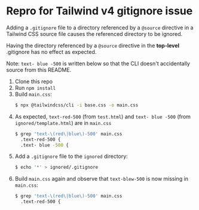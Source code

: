 # Repro for Tailwind v4 gitignore issue

Adding a `.gitignore` file to a directory referenced by a `@source` directive in a Tailwind CSS source file causes the referenced directory to be ignored.

Having the directory referenced by a `@source` directive in the **top-level** .gitignore has no effect as expected.

Note: `text- blue -500` is written below so that the CLI doesn't accidentally source from this README.

1. Clone this repo
2. Run `npm install`
3. Build `main.css`:
   ```sh
   $ npx @tailwindcss/cli -i base.css -o main.css
   ```
4. As expected, `text-red-500` (from `test.html`) and `text- blue -500` (from `ignored/template.html`) are in `main.css`
   ```sh
   $ grep 'text-\(red\|blue\)-500' main.css
     .text-red-500 {
     .text- blue -500 {
   ```
5. Add a `.gitignore` file to the `ignored` directory:
   ```sh
   $ echo '*' > ignored/.gitignore
   ```
6. Build `main.css` again and observe that `text-blew-500` is now missing in `main.css`:
   ```sh
   $ grep 'text-\(red\|blue\)-500' main.css
     .text-red-500 {
   ```
